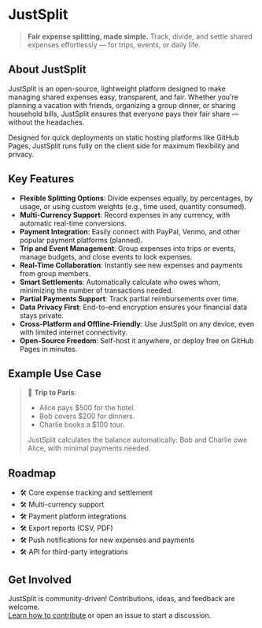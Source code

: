 # JustSplit

> **Fair expense splitting, made simple.** Track, divide, and settle shared expenses effortlessly — for trips, events, or daily life.

## About JustSplit

JustSplit is an open-source, lightweight platform designed to make managing shared expenses easy, transparent, and fair. Whether you're planning a vacation with friends, organizing a group dinner, or sharing household bills, JustSplit ensures that everyone pays their fair share — without the headaches.

Designed for quick deployments on static hosting platforms like GitHub Pages, JustSplit runs fully on the client side for maximum flexibility and privacy.

## Key Features

- **Flexible Splitting Options**: Divide expenses equally, by percentages, by usage, or using custom weights (e.g., time used, quantity consumed).
- **Multi-Currency Support**: Record expenses in any currency, with automatic real-time conversions.
- **Payment Integration**: Easily connect with PayPal, Venmo, and other popular payment platforms (planned).
- **Trip and Event Management**: Group expenses into trips or events, manage budgets, and close events to lock expenses.
- **Real-Time Collaboration**: Instantly see new expenses and payments from group members.
- **Smart Settlements**: Automatically calculate who owes whom, minimizing the number of transactions needed.
- **Partial Payments Support**: Track partial reimbursements over time.
- **Data Privacy First**: End-to-end encryption ensures your financial data stays private.
- **Cross-Platform and Offline-Friendly**: Use JustSplit on any device, even with limited internet connectivity.
- **Open-Source Freedom**: Self-host it anywhere, or deploy free on GitHub Pages in minutes.

## Example Use Case

> 🎒 **Trip to Paris**:  
> - Alice pays $500 for the hotel.  
> - Bob covers $200 for dinners.  
> - Charlie books a $100 tour.  
> 
> JustSplit calculates the balance automatically: Bob and Charlie owe Alice, with minimal payments needed.

## Roadmap

- 🛠️ Core expense tracking and settlement
- 🛠️ Multi-currency support
- 🛠️ Payment platform integrations
- 🛠️ Export reports (CSV, PDF)
- 🛠️ Push notifications for new expenses and payments
- 🛠️ API for third-party integrations

## Get Involved

JustSplit is community-driven! Contributions, ideas, and feedback are welcome.  
[Learn how to contribute](#) or open an issue to start a discussion.
